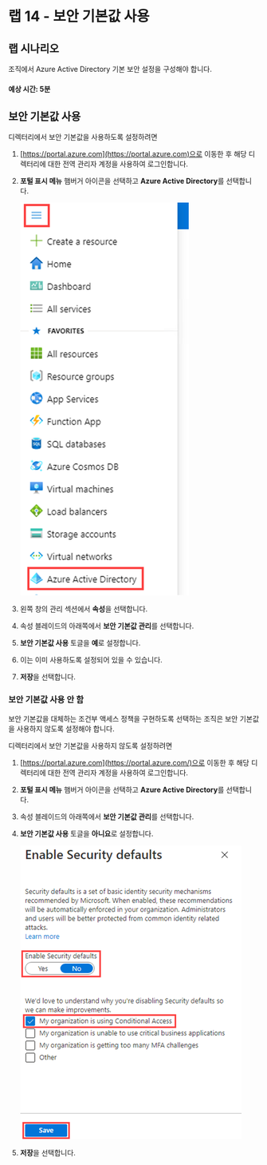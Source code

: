 ﻿---
lab:
    title: '14 - 보안 기본값 사용'
    learning path: '02'
    module: '모듈 03 - 조건부 액세스 계획, 구현 및 관리'
---

# 랩 14 - 보안 기본값 사용

## 랩 시나리오

조직에서 Azure Active Directory 기본 보안 설정을 구성해야 합니다.

#### 예상 시간: 5분

## 보안 기본값 사용

디렉터리에서 보안 기본값을 사용하도록 설정하려면

1. [https://portal.azure.com](https://portal.azure.com)으로 이동한 후 해당 디렉터리에 대한 전역 관리자 계정을 사용하여 로그인합니다.

1. **포털 표시 메뉴** 햄버거 아이콘을 선택하고 **Azure Active Directory**를 선택합니다.

    ![Azure Active Directory가 선택된 Azure Portal 메뉴](./media/azure-portal-menu-aad.png)

1. 왼쪽 창의 관리 섹션에서 **속성**을 선택합니다.

1. 속성 블레이드의 아래쪽에서 **보안 기본값 관리**를 선택합니다.

1. **보안 기본값 사용** 토글을 **예**로 설정합니다.

1. 이는 이미 사용하도록 설정되어 있을 수 있습니다.

1. **저장**을 선택합니다.

### 보안 기본값 사용 안 함

보안 기본값을 대체하는 조건부 액세스 정책을 구현하도록 선택하는 조직은 보안 기본값을 사용하지 않도록 설정해야 합니다.

디렉터리에서 보안 기본값을 사용하지 않도록 설정하려면

1. [https://portal.azure.com](https://portal.azure.com/)으로 이동한 후 해당 디렉터리에 대한 전역 관리자 계정을 사용하여 로그인합니다.

1. **포털 표시 메뉴** 햄버거 아이콘을 선택하고 **Azure Active Directory**를 선택합니다.

1. 속성 블레이드의 아래쪽에서 **보안 기본값 관리**를 선택합니다.

1. **보안 기본값 사용** 토글을 **아니요**로 설정합니다.

    ![보안 기본값을 사용하지 않도록 설정하고 그 근거를 선택하는 화면 이미지. 이 경우, 조직에서 조건부 액세스를 사용하고 있습니다.](./media/security-defaults-disable-before-conditional-access.png)

1. **저장**을 선택합니다.

